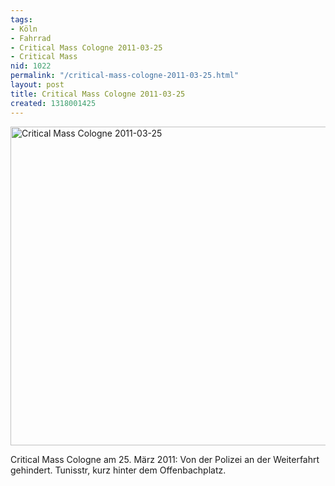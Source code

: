 ```yaml
---
tags:
- Köln
- Fahrrad
- Critical Mass Cologne 2011-03-25
- Critical Mass
nid: 1022
permalink: "/critical-mass-cologne-2011-03-25.html"
layout: post
title: Critical Mass Cologne 2011-03-25
created: 1318001425
---
```

<img src="/sites/netzaffe.de/files/images/IMG_6490.JPG" alt="Critical Mass Cologne 2011-03-25" width="510px" />
<p>Critical Mass Cologne am 25. März 2011: Von der Polizei an der Weiterfahrt gehindert. Tunisstr, kurz hinter dem Offenbachplatz.</a><!--break-->
